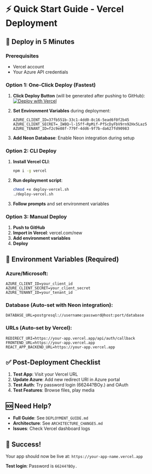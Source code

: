 # ⚡ Quick Start Guide - Vercel Deployment

## 🚀 Deploy in 5 Minutes

### Prerequisites
- Vercel account
- Your Azure API credentials

### Option 1: One-Click Deploy (Fastest)

1. **Click Deploy Button** (will be generated after pushing to GitHub):
   [![Deploy with Vercel](https://vercel.com/button)](https://vercel.com/new/clone?repository-url=YOUR_GITHUB_REPO_URL)

2. **Set Environment Variables** during deployment:
   ```
   AZURE_CLIENT_ID=37fb551b-33c1-4dd0-8c16-5ead6f0f2b45
   AZURE_CLIENT_SECRET=_IW8Q~l-15ff~RpMif-PfScDyFbV9rn92Hx5Laz5
   AZURE_TENANT_ID=f2c9e08f-779f-4dd6-9f7b-da627fd90983
   ```

3. **Add Neon Database**: Enable Neon integration during setup

### Option 2: CLI Deploy

1. **Install Vercel CLI**:
   ```bash
   npm i -g vercel
   ```

2. **Run deployment script**:
   ```bash
   chmod +x deploy-vercel.sh
   ./deploy-vercel.sh
   ```

3. **Follow prompts** and set environment variables

### Option 3: Manual Deploy

1. **Push to GitHub**
2. **Import in Vercel**: vercel.com/new
3. **Add environment variables**
4. **Deploy**

## 🔧 Environment Variables (Required)

### Azure/Microsoft:
```env
AZURE_CLIENT_ID=your_client_id
AZURE_CLIENT_SECRET=your_client_secret  
AZURE_TENANT_ID=your_tenant_id
```

### Database (Auto-set with Neon integration):
```env
DATABASE_URL=postgresql://username:password@host:port/database
```

### URLs (Auto-set by Vercel):
```env
REDIRECT_URI=https://your-app.vercel.app/api/auth/callback
FRONTEND_URL=https://your-app.vercel.app
REACT_APP_BACKEND_URL=https://your-app.vercel.app
```

## ✅ Post-Deployment Checklist

1. **Test App**: Visit your Vercel URL
2. **Update Azure**: Add new redirect URI in Azure portal
3. **Test Auth**: Try password login (66244?BOy.) and OAuth
4. **Test Features**: Browse files, play media

## 🆘 Need Help?

- **Full Guide**: See `DEPLOYMENT_GUIDE.md`
- **Architecture**: See `ARCHITECTURE_CHANGES.md`
- **Issues**: Check Vercel dashboard logs

## 🎉 Success!

Your app should now be live at: `https://your-app-name.vercel.app`

**Test login**: Password is `66244?BOy.`